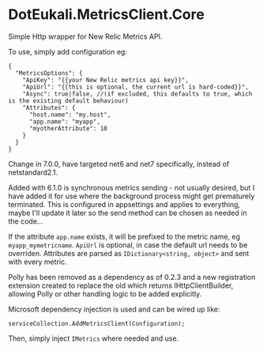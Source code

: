 # DotEukali.MetricsClient.Core
Simple Http wrapper for New Relic Metrics API.

To use, simply add configuration eg:

```
{
  "MetricsOptions": {
    "ApiKey": "{{your New Relic metrics api key}}",
    "ApiUrl": "{{this is optional, the current url is hard-coded}}",
    "Async": true|false, //(if excluded, this defaults to true, which is the existing default behaviour)
    "Attributes": {
      "host.name": "my.host",
      "app.name": "myapp",
      "myotherAttribute": 10
    }
  }
}
```
Change in 7.0.0, have targeted net6 and net7 specifically, instead of netstandard2.1. 

Added with 6.1.0 is synchronous metrics sending - not usually desired, but I have added it for use where the background process might get prematurely terminated.  This is configured in appsettings and applies to everything, maybe I'll update it later so the send method can be chosen as needed in the code...

If the attribute `app.name` exists, it will be prefixed to the metric name, eg `myapp_mymetricname`.
`ApiUrl` is optional, in case the default url needs to be overriden.
Attributes are parsed as `IDictionary<string, object>` and sent with every metric.

Polly has been removed as a dependency as of 0.2.3 and a new registration extension created to replace the old which returns IHttpClientBuilder, allowing Polly or other handling logic to be added explicitly.

Microsoft dependency injection is used and can be wired up like:
```
serviceCollection.AddMetricsClient(Configuration);
```

Then, simply inject `IMetrics` where needed and use.
